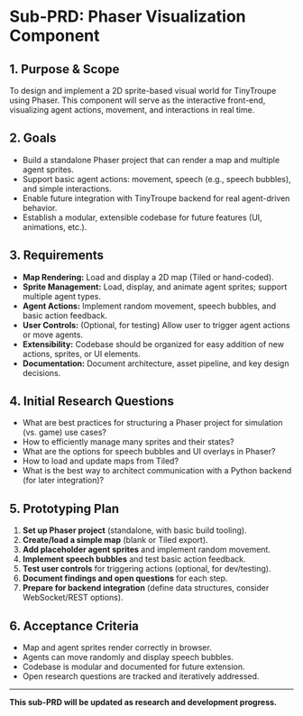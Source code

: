 # Sub-PRD: Phaser Visualization Component

## 1. **Purpose & Scope**
To design and implement a 2D sprite-based visual world for TinyTroupe using Phaser. This component will serve as the interactive front-end, visualizing agent actions, movement, and interactions in real time.

## 2. **Goals**
- Build a standalone Phaser project that can render a map and multiple agent sprites.
- Support basic agent actions: movement, speech (e.g., speech bubbles), and simple interactions.
- Enable future integration with TinyTroupe backend for real agent-driven behavior.
- Establish a modular, extensible codebase for future features (UI, animations, etc.).

## 3. **Requirements**
- **Map Rendering:** Load and display a 2D map (Tiled or hand-coded).
- **Sprite Management:** Load, display, and animate agent sprites; support multiple agent types.
- **Agent Actions:** Implement random movement, speech bubbles, and basic action feedback.
- **User Controls:** (Optional, for testing) Allow user to trigger agent actions or move agents.
- **Extensibility:** Codebase should be organized for easy addition of new actions, sprites, or UI elements.
- **Documentation:** Document architecture, asset pipeline, and key design decisions.

## 4. **Initial Research Questions**
- What are best practices for structuring a Phaser project for simulation (vs. game) use cases?
- How to efficiently manage many sprites and their states?
- What are the options for speech bubbles and UI overlays in Phaser?
- How to load and update maps from Tiled?
- What is the best way to architect communication with a Python backend (for later integration)?

## 5. **Prototyping Plan**
1. **Set up Phaser project** (standalone, with basic build tooling).
2. **Create/load a simple map** (blank or Tiled export).
3. **Add placeholder agent sprites** and implement random movement.
4. **Implement speech bubbles** and test basic action feedback.
5. **Test user controls** for triggering actions (optional, for dev/testing).
6. **Document findings and open questions** for each step.
7. **Prepare for backend integration** (define data structures, consider WebSocket/REST options).

## 6. **Acceptance Criteria**
- Map and agent sprites render correctly in browser.
- Agents can move randomly and display speech bubbles.
- Codebase is modular and documented for future extension.
- Open research questions are tracked and iteratively addressed.

---

**This sub-PRD will be updated as research and development progress.** 